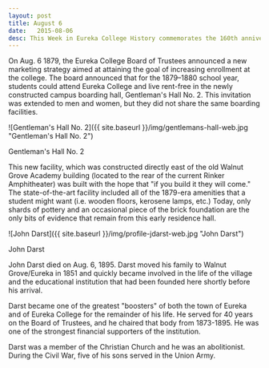 ```yaml
---
layout: post
title: August 6
date:   2015-08-06
desc: This Week in Eureka College History commemorates the 160th anniversary of the founding of Eureka College on February 6, 1855, and is scheduled to run weekly through February 6, 2016.
---
```


On Aug. 6 1879, the Eureka College Board of Trustees announced a new marketing strategy aimed at attaining the goal of increasing enrollment at the college. The board announced that for the 1879&ndash;1880 school year, students could attend Eureka College and live rent-free in the newly constructed campus boarding hall, Gentleman's Hall No. 2. This invitation was extended to men and women, but they did not share the same boarding facilities.

![Gentleman's Hall No. 2]({{ site.baseurl }}/img/gentlemans-hall-web.jpg "Gentleman's Hall No. 2")
<p class="caption">Gentleman's Hall No. 2</p>

This new facility, which was constructed directly east of the old Walnut Grove Academy building (located to the rear of the current Rinker Amphitheater) was built with the hope that "if you build it they will come." The state-of-the-art facility included all of the 1879-era amenities that a student might want (i.e. wooden floors, kerosene lamps, etc.) Today, only shards of pottery and an occasional piece of the brick foundation are the only bits of evidence that remain from this early residence hall.

<article class="small-12 large-4 columns clearfix"> ![John Darst]({{ site.baseurl }}/img/profile-jdarst-web.jpg "John Darst")
<p class="caption">John Darst</p></article>

John Darst died on Aug. 6, 1895. Darst moved his family to Walnut Grove/Eureka in 1851 and quickly became involved in the life of the village and the educational institution that had been founded here shortly before his arrival.

Darst became one of the greatest "boosters" of both the town of Eureka and of Eureka College for the remainder of his life. He served for 40 years on the Board of Trustees, and he chaired that body from 1873-1895. He was one of the strongest financial supporters of the institution.

Darst was a member of the Christian Church and he was an abolitionist. During the Civil War, five of his sons served in the Union Army.
